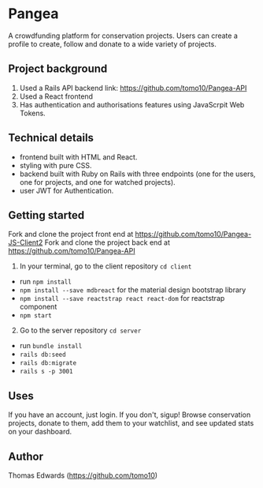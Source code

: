 # Pangea 

A crowdfunding platform for conservation projects. Users can create a profile to create, follow and donate to a wide variety of projects.

## Project background
1. Used a Rails API backend link: https://github.com/tomo10/Pangea-API 
2. Used a React frontend 
3. Has authentication and authorisations features using JavaScrpit Web Tokens. 

## Technical details
- frontend built with HTML and React.
- styling with pure CSS.
- backend built with Ruby on Rails with three endpoints (one for the users, one for projects, and one for watched projects). 
- user JWT for Authentication.

## Getting started
Fork and clone the project front end at https://github.com/tomo10/Pangea-JS-Client2 
Fork and clone the project back end at https://github.com/tomo10/Pangea-API

1. In your terminal, go to the client repository `cd client` 
- run `npm install` 
- `npm install --save mdbreact` for the material design bootstrap library
- `npm install --save reactstrap react react-dom` for reactstrap component
- `npm start`

2. Go to the server repository `cd server`
- run `bundle install`
- `rails db:seed`
- `rails db:migrate`
- `rails s -p 3001`

## Uses
If you have an account, just login. If you don't, sigup!
Browse conservation projects, donate to them, add them to your watchlist, and see updated stats on your dashboard. 

## Author
Thomas Edwards (https://github.com/tomo10)
